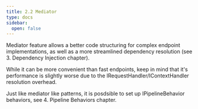 ```yaml
---
title: 2.2 Mediator
type: docs
sidebar:
  open: false
---
```


Mediator feature allows a better code structuring for complex endpoint implementations, as well as a more streamlined dependency resolution (see 3. Dependency Injection chapter).

While it can be more convenient than fast endpoints, keep in mind that it's performance is slightly worse due to the IRequestHandler/IContextHandler resolution overhead.

Just like mediator like patterns, it is posdsible to set up IPipelineBehavior behaviors, see 4. Pipeline Behaviors chapter.


